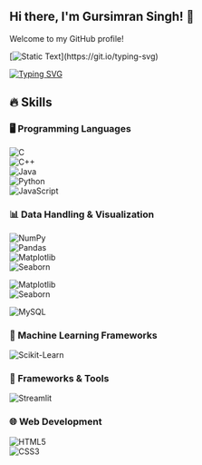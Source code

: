 ## Hi there, I'm Gursimran Singh! 👋

Welcome to my GitHub profile!


[![Static Text](https://readme-typing-svg.demolab.com?font=Orbitron&weight=600&size=20&duration=1&pause=999999&color=00FFFF&vCenter=true&width=280&lines=I'm+passionate+about+.+.+.)](https://git.io/typing-svg)

[![Typing SVG](https://readme-typing-svg.demolab.com?font=Orbitron&weight=600&size=20&pause=1000&vCenter=true&random=false&width=500&lines=Artificial+Intelligence;Machine+Learning;Deep+Learning;Data+Science;Data+Analytics&color=00FFFF)](https://git.io/typing-svg)



## 🔥 Skills  

### 🖥️ Programming Languages  
![C](https://img.shields.io/badge/C-%2300599C.svg?style=for-the-badge&logo=c&logoColor=white)  
![C++](https://img.shields.io/badge/C++-%2300599C.svg?style=for-the-badge&logo=c%2B%2B&logoColor=white)  
![Java](https://img.shields.io/badge/Java-%23ED8B00.svg?style=for-the-badge&logo=openjdk&logoColor=white)  
![Python](https://img.shields.io/badge/Python-%233776AB.svg?style=for-the-badge&logo=python&logoColor=white)  
![JavaScript](https://img.shields.io/badge/JavaScript-%23F7DF1E.svg?style=for-the-badge&logo=javascript&logoColor=black)  

### 📊 Data Handling & Visualization  
![NumPy](https://img.shields.io/badge/NumPy-%23013243.svg?style=for-the-badge&logo=numpy&logoColor=white)  
![Pandas](https://img.shields.io/badge/Pandas-%23150458.svg?style=for-the-badge&logo=pandas&logoColor=white)  
![Matplotlib](https://img.shields.io/badge/Matplotlib-%234285F4.svg?style=for-the-badge&logo=python&logoColor=white)  
![Seaborn](https://img.shields.io/badge/Seaborn-%23006E8C.svg?style=for-the-badge&logo=python&logoColor=white)  

![Matplotlib](https://img.shields.io/badge/Matplotlib-%234285F4.svg?style=for-the-badge&logo=Matplotlib&logoColor=white)  
![Seaborn](https://img.shields.io/badge/Seaborn-%23006E8C.svg?style=for-the-badge&logo=Seaborn&logoColor=white)  

![MySQL](https://img.shields.io/badge/MySQL-%234479A1.svg?style=for-the-badge&logo=mysql&logoColor=white)  

### 🤖 Machine Learning Frameworks  
![Scikit-Learn](https://img.shields.io/badge/Scikit--Learn-%23F7931E.svg?style=for-the-badge&logo=scikitlearn&logoColor=white)  

### 🚀 Frameworks & Tools  
![Streamlit](https://img.shields.io/badge/Streamlit-%23FF4B4B.svg?style=for-the-badge&logo=streamlit&logoColor=white)  

### 🌐 Web Development  
![HTML5](https://img.shields.io/badge/HTML5-%23E34F26.svg?style=for-the-badge&logo=html5&logoColor=white)  
![CSS3](https://img.shields.io/badge/CSS3-%231572B6.svg?style=for-the-badge&logo=css3&logoColor=white)  




<!---
GursimranSingh02/GursimranSingh02 is a ✨ special ✨ repository because its `README.md` (this file) appears on your GitHub profile.
You can click the Preview link to take a look at your changes.
--->
